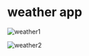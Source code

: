 # weather app 

![weather1](https://github.com/nxtesh/weather/assets/114382722/74934ba4-28e1-4742-bcdf-bd573aff694e)

![weather2](https://github.com/nxtesh/weather/assets/114382722/f05660e9-66da-4527-89a1-01fce9993b1b)
